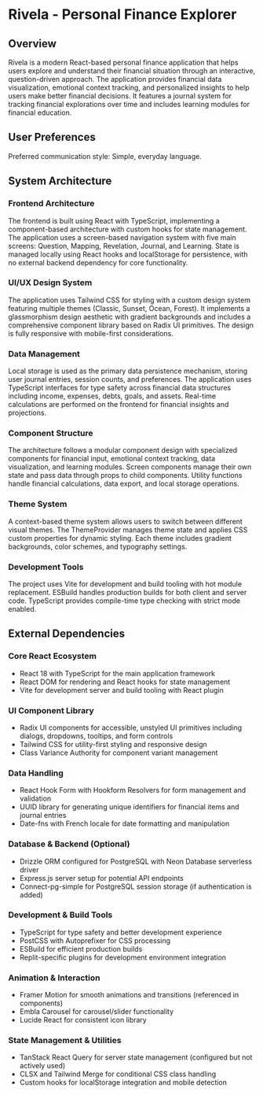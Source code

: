 # Rivela - Personal Finance Explorer

## Overview

Rivela is a modern React-based personal finance application that helps users explore and understand their financial situation through an interactive, question-driven approach. The application provides financial data visualization, emotional context tracking, and personalized insights to help users make better financial decisions. It features a journal system for tracking financial explorations over time and includes learning modules for financial education.

## User Preferences

Preferred communication style: Simple, everyday language.

## System Architecture

### Frontend Architecture
The frontend is built using React with TypeScript, implementing a component-based architecture with custom hooks for state management. The application uses a screen-based navigation system with five main screens: Question, Mapping, Revelation, Journal, and Learning. State is managed locally using React hooks and localStorage for persistence, with no external backend dependency for core functionality.

### UI/UX Design System
The application uses Tailwind CSS for styling with a custom design system featuring multiple themes (Classic, Sunset, Ocean, Forest). It implements a glassmorphism design aesthetic with gradient backgrounds and includes a comprehensive component library based on Radix UI primitives. The design is fully responsive with mobile-first considerations.

### Data Management
Local storage is used as the primary data persistence mechanism, storing user journal entries, session counts, and preferences. The application uses TypeScript interfaces for type safety across financial data structures including income, expenses, debts, goals, and assets. Real-time calculations are performed on the frontend for financial insights and projections.

### Component Structure
The architecture follows a modular component design with specialized components for financial input, emotional context tracking, data visualization, and learning modules. Screen components manage their own state and pass data through props to child components. Utility functions handle financial calculations, data export, and local storage operations.

### Theme System
A context-based theme system allows users to switch between different visual themes. The ThemeProvider manages theme state and applies CSS custom properties for dynamic styling. Each theme includes gradient backgrounds, color schemes, and typography settings.

### Development Tools
The project uses Vite for development and build tooling with hot module replacement. ESBuild handles production builds for both client and server code. TypeScript provides compile-time type checking with strict mode enabled.

## External Dependencies

### Core React Ecosystem
- React 18 with TypeScript for the main application framework
- React DOM for rendering and React hooks for state management
- Vite for development server and build tooling with React plugin

### UI Component Library
- Radix UI components for accessible, unstyled UI primitives including dialogs, dropdowns, tooltips, and form controls
- Tailwind CSS for utility-first styling and responsive design
- Class Variance Authority for component variant management

### Data Handling
- React Hook Form with Hookform Resolvers for form management and validation
- UUID library for generating unique identifiers for financial items and journal entries
- Date-fns with French locale for date formatting and manipulation

### Database & Backend (Optional)
- Drizzle ORM configured for PostgreSQL with Neon Database serverless driver
- Express.js server setup for potential API endpoints
- Connect-pg-simple for PostgreSQL session storage (if authentication is added)

### Development & Build Tools
- TypeScript for type safety and better development experience
- PostCSS with Autoprefixer for CSS processing
- ESBuild for efficient production builds
- Replit-specific plugins for development environment integration

### Animation & Interaction
- Framer Motion for smooth animations and transitions (referenced in components)
- Embla Carousel for carousel/slider functionality
- Lucide React for consistent icon library

### State Management & Utilities
- TanStack React Query for server state management (configured but not actively used)
- CLSX and Tailwind Merge for conditional CSS class handling
- Custom hooks for localStorage integration and mobile detection